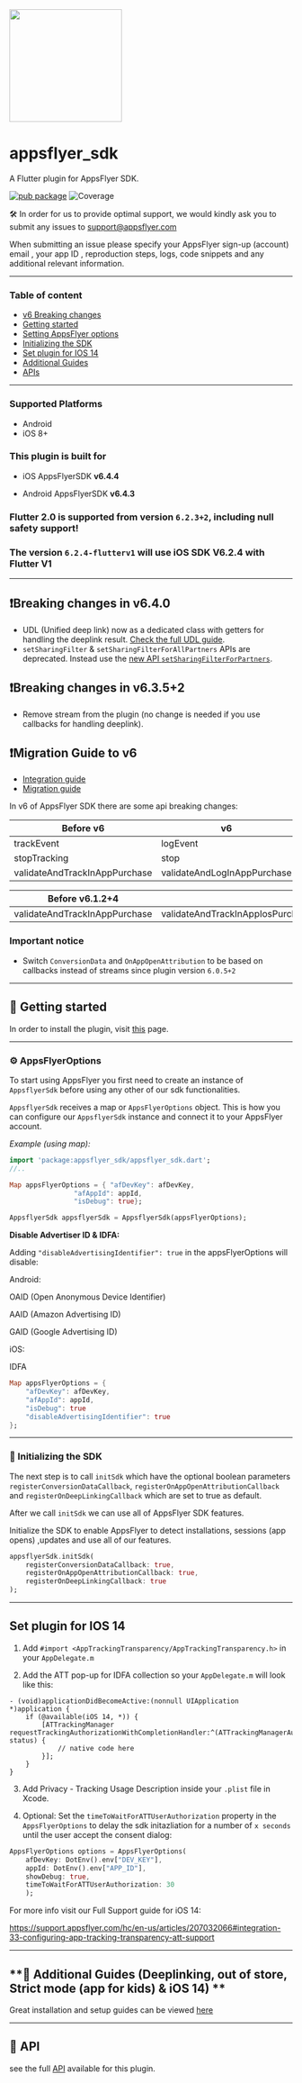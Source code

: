 <img src="https://support.appsflyer.com/hc/article_attachments/360004154837/flutter_icon.png"  width="200">

# appsflyer_sdk

A Flutter plugin for AppsFlyer SDK.

[![pub package](https://img.shields.io/pub/v/appsflyer_sdk.svg)](https://pub.dartlang.org/packages/appsflyer_sdk) 
![Coverage](https://raw.githubusercontent.com/AppsFlyerSDK/appsflyer-flutter-plugin/master/coverage_badge.svg)


🛠 In order for us to provide optimal support, we would kindly ask you to submit any issues to support@appsflyer.com


When submitting an issue please specify your AppsFlyer sign-up (account) email , your app ID , reproduction steps, logs, code snippets and any additional relevant information.



---

### Table of content

- [v6 Breaking changes](#v6-breaking-changes)
- [Getting started](#getting-started)
- [Setting AppsFlyer options](#appsFlyer-options)
- [Initializing the SDK](#init-sdk)
- [Set plugin for IOS 14](#ios14)
- [Additional Guides](#guides)
- [APIs](#api)

---

### Supported Platforms

- Android
- iOS 8+

### This plugin is built for

- iOS AppsFlyerSDK **v6.4.4**

- Android AppsFlyerSDK **v6.4.3**

### Flutter 2.0 is supported from version `6.2.3+2`, including null safety support!

### The version `6.2.4-flutterv1` will use iOS SDK V6.2.4 with Flutter V1

---
## <a id="v6.4.0-breaking-changes"> **❗Breaking changes in v6.4.0**
- UDL (Unified deep link) now as a dedicated class with getters for handling the deeplink result. 
[Check the full UDL guide](https://github.com/AppsFlyerSDK/appsflyer-flutter-plugin/blob/master/doc/Guides.md#-3-unified-deep-linking).
- `setSharingFilter` & `setSharingFilterForAllPartners` APIs are deprecated. 
Instead use the [new API `setSharingFilterForPartners`](https://github.com/AppsFlyerSDK/appsflyer-flutter-plugin/blob/RD-69098/update6.4.0%26more/doc/API.md#setSharingFilterForPartners).


## <a id="v6.3.5+2"> **❗Breaking changes in v6.3.5+2**
- Remove stream from the plugin (no change is needed if you use callbacks for handling deeplink).


## <a id="v6-breaking-changes"> **❗Migration Guide to v6**
- [Integration guide](https://support.appsflyer.com//hc/en-us/articles/207032066#introduction)
- [Migration guide](https://support.appsflyer.com/hc/en-us/articles/360011571778)

In v6 of AppsFlyer SDK there are some api breaking changes: 

|Before v6                      | v6                          |
|-------------------------------|-----------------------------|
| trackEvent                    | logEvent                    |
| stopTracking                  | stop                        |
| validateAndTrackInAppPurchase | validateAndLogInAppPurchase |

|Before v6.1.2+4                | v6.1.2+4                    |
|-------------------------------|-----------------------------|
| validateAndTrackInAppPurchase | validateAndTrackInAppIosPurchase/validateAndTrackInAppAndroidPurchase |

### Important notice
- Switch `ConversionData` and `OnAppOpenAttribution` to be based on callbacks instead of streams since plugin version `6.0.5+2`

---

## <a id="getting-started"> **📲 Getting started**

In order to install the plugin, visit [this](https://pub.dartlang.org/packages/appsflyer_sdk#-installing-tab-) page.

---

### <a id="appsFlyer-options"> ⚙️  AppsFlyerOptions

To start using AppsFlyer you first need to create an instance of `AppsflyerSdk` before using any other of our sdk functionalities.  

`AppsflyerSdk` receives a map or `AppsFlyerOptions` object. This is how you can configure our `AppsflyerSdk` instance and connect it to your AppsFlyer account.

*Example (using map):*
```dart
import 'package:appsflyer_sdk/appsflyer_sdk.dart';
//..

Map appsFlyerOptions = { "afDevKey": afDevKey,
                "afAppId": appId,
                "isDebug": true};

AppsflyerSdk appsflyerSdk = AppsflyerSdk(appsFlyerOptions);
```


**Disable Advertiser ID & IDFA:**


Adding `"disableAdvertisingIdentifier": true` in the appsFlyerOptions will disable:


Android:

OAID (Open Anonymous Device Identifier)

AAID (Amazon Advertising ID)

GAID (Google Advertising ID)


iOS:

IDFA


```dart
Map appsFlyerOptions = { 
    "afDevKey": afDevKey,
    "afAppId": appId,
    "isDebug": true
    "disableAdvertisingIdentifier": true
};
```
---

### <a id="init-sdk"> 🚀  Initializing the SDK

The next step is to call `initSdk` which have the optional boolean parameters 
`registerConversionDataCallback`, 
`registerOnAppOpenAttributionCallback` and 
`registerOnDeepLinkingCallback` which are set to true as default.

After we call `initSdk` we can use all of AppsFlyer SDK features.

Initialize the SDK to enable AppsFlyer to detect installations, sessions (app opens) ,updates and use all of our features.

```dart
appsflyerSdk.initSdk(
    registerConversionDataCallback: true,
    registerOnAppOpenAttributionCallback: true,
    registerOnDeepLinkingCallback: true
);
```

---

## <a id="ios14"> Set plugin for IOS 14

1. Add `#import <AppTrackingTransparency/AppTrackingTransparency.h>` in your `AppDelegate.m` 

2. Add the ATT pop-up for IDFA collection so your `AppDelegate.m` will look like this:
```
- (void)applicationDidBecomeActive:(nonnull UIApplication *)application {
    if (@available(iOS 14, *)) {
        [ATTrackingManager requestTrackingAuthorizationWithCompletionHandler:^(ATTrackingManagerAuthorizationStatus status) {
            // native code here
        }];
    }
}
```

3. Add Privacy - Tracking Usage Description inside your `.plist` file in Xcode.

4. Optional: Set the `timeToWaitForATTUserAuthorization` property in the `AppsFlyerOptions` to delay the sdk initazliation for a number of `x seconds` until the user accept the consent dialog:
```dart
AppsFlyerOptions options = AppsFlyerOptions(
    afDevKey: DotEnv().env["DEV_KEY"],
    appId: DotEnv().env["APP_ID"],
    showDebug: true,
    timeToWaitForATTUserAuthorization: 30
    ); 
```

For more info visit our Full Support guide for iOS 14:

https://support.appsflyer.com/hc/en-us/articles/207032066#integration-33-configuring-app-tracking-transparency-att-support

---

## <a id="guides"> **📖 Additional Guides (Deeplinking, out of store, Strict mode (app for kids) & iOS 14) **

Great installation and setup guides can be viewed [here](https://github.com/AppsFlyerSDK/appsflyer-flutter-plugin/blob/master/doc/Guides.md)

---
## <a id="api"> **📑 API**

see the full [API](https://github.com/AppsFlyerSDK/appsflyer-flutter-plugin/blob/master/doc/API.md) available for this plugin.
